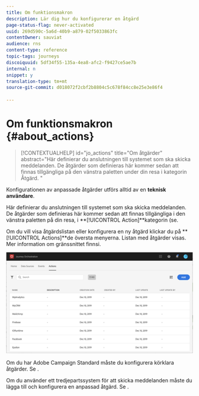 ```yaml
---
title: Om funktionsmakron
description: Lär dig hur du konfigurerar en åtgärd
page-status-flag: never-activated
uuid: 269d590c-5a6d-40b9-a879-02f5033863fc
contentOwner: sauviat
audience: rns
content-type: reference
topic-tags: journeys
discoiquuid: 5df34f55-135a-4ea8-afc2-f9427ce5ae7b
internal: n
snippet: y
translation-type: tm+mt
source-git-commit: d018072f2cbf2b8804c5c678f84cc8e25e3e86f4

---
```



# Om funktionsmakron {#about_actions}

>[!CONTEXTUALHELP]
>id=&quot;jo_actions&quot;
>title=&quot;Om åtgärder&quot;
>abstract=&quot;Här definierar du anslutningen till systemet som ska skicka meddelanden. De åtgärder som definieras här kommer sedan att finnas tillgängliga på den vänstra paletten under din resa i kategorin Åtgärd. &quot;

Konfigurationen av anpassade åtgärder utförs alltid av en **teknisk användare**.

Här definierar du anslutningen till systemet som ska skicka meddelanden. De åtgärder som definieras här kommer sedan att finnas tillgängliga i den vänstra paletten på din resa, i **[!UICONTROL Action]**kategorin (se[](../building-journeys/about-action-activities.md).

Om du vill visa åtgärdslistan eller konfigurera en ny åtgärd klickar du på **[!UICONTROL Actions]**de översta menyerna. Listan med åtgärder visas. Mer information om gränssnittet finns[](../about/user-interface.md)i.

![](../assets/custom1.png)

Om du har Adobe Campaign Standard måste du konfigurera körklara åtgärder. Se [](../action/working-with-adobe-campaign.md).

Om du använder ett tredjepartssystem för att skicka meddelanden måste du lägga till och konfigurera en anpassad åtgärd. Se [](../action/about-custom-action-configuration.md).
